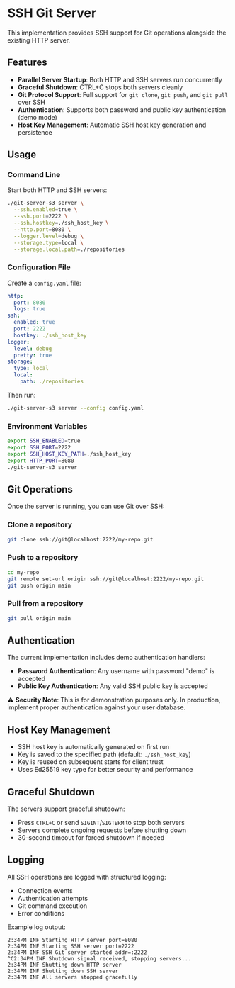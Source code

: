 # SSH Git Server

This implementation provides SSH support for Git operations alongside the existing HTTP server.

## Features

- **Parallel Server Startup**: Both HTTP and SSH servers run concurrently
- **Graceful Shutdown**: CTRL+C stops both servers cleanly
- **Git Protocol Support**: Full support for `git clone`, `git push`, and `git pull` over SSH
- **Authentication**: Supports both password and public key authentication (demo mode)
- **Host Key Management**: Automatic SSH host key generation and persistence

## Usage

### Command Line

Start both HTTP and SSH servers:

```bash
./git-server-s3 server \
  --ssh.enabled=true \
  --ssh.port=2222 \
  --ssh.hostkey=./ssh_host_key \
  --http.port=8080 \
  --logger.level=debug \
  --storage.type=local \
  --storage.local.path=./repositories
```

### Configuration File

Create a `config.yaml` file:

```yaml
http:
  port: 8080
  logs: true
ssh:
  enabled: true
  port: 2222
  hostkey: ./ssh_host_key
logger:
  level: debug
  pretty: true
storage:
  type: local
  local:
    path: ./repositories
```

Then run:
```bash
./git-server-s3 server --config config.yaml
```

### Environment Variables

```bash
export SSH_ENABLED=true
export SSH_PORT=2222
export SSH_HOST_KEY_PATH=./ssh_host_key
export HTTP_PORT=8080
./git-server-s3 server
```

## Git Operations

Once the server is running, you can use Git over SSH:

### Clone a repository
```bash
git clone ssh://git@localhost:2222/my-repo.git
```

### Push to a repository
```bash
cd my-repo
git remote set-url origin ssh://git@localhost:2222/my-repo.git
git push origin main
```

### Pull from a repository
```bash
git pull origin main
```

## Authentication

The current implementation includes demo authentication handlers:

- **Password Authentication**: Any username with password "demo" is accepted
- **Public Key Authentication**: Any valid SSH public key is accepted

⚠️ **Security Note**: This is for demonstration purposes only. In production, implement proper authentication against your user database.

## Host Key Management

- SSH host key is automatically generated on first run
- Key is saved to the specified path (default: `./ssh_host_key`)
- Key is reused on subsequent starts for client trust
- Uses Ed25519 key type for better security and performance

## Graceful Shutdown

The servers support graceful shutdown:

- Press `CTRL+C` or send `SIGINT`/`SIGTERM` to stop both servers
- Servers complete ongoing requests before shutting down
- 30-second timeout for forced shutdown if needed

## Logging

All SSH operations are logged with structured logging:

- Connection events
- Authentication attempts
- Git command execution
- Error conditions

Example log output:
```
2:34PM INF Starting HTTP server port=8080
2:34PM INF Starting SSH server port=2222
2:34PM INF SSH Git server started addr=:2222
^C2:34PM INF Shutdown signal received, stopping servers...
2:34PM INF Shutting down HTTP server
2:34PM INF Shutting down SSH server
2:34PM INF All servers stopped gracefully
```
